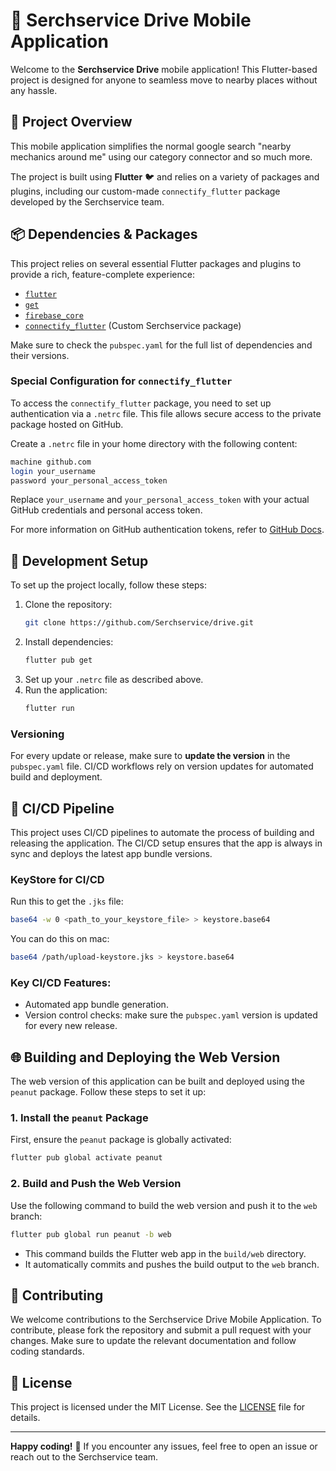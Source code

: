 # 📱 Serchservice Drive Mobile Application

Welcome to the **Serchservice Drive** mobile application! This Flutter-based project is designed for anyone to seamless move to nearby places without any hassle.

## 🚀 Project Overview

This mobile application simplifies the normal google search "nearby mechanics around me" using our category connector and so much more.

The project is built using **Flutter** 🐦 and relies on a variety of packages and plugins, including our custom-made `connectify_flutter` package developed by the Serchservice team.

## 📦 Dependencies & Packages

This project relies on several essential Flutter packages and plugins to provide a rich, feature-complete experience:

- [`flutter`](https://flutter.dev/)
- [`get`](https://pub.dev/packages/get)
- [`firebase_core`](https://pub.dev/packages/firebase_core)
- [`connectify_flutter`](https://github.com/Serchservice/connectify_flutter) (Custom Serchservice package)

Make sure to check the `pubspec.yaml` for the full list of dependencies and their versions.

### Special Configuration for `connectify_flutter`

To access the `connectify_flutter` package, you need to set up authentication via a `.netrc` file. This file allows secure access to the private package hosted on GitHub.

Create a `.netrc` file in your home directory with the following content:

```bash
machine github.com
login your_username
password your_personal_access_token
```

Replace `your_username` and `your_personal_access_token` with your actual GitHub credentials and personal access token.

For more information on GitHub authentication tokens, refer to [GitHub Docs](https://docs.github.com/en/rest).

## 🚧 Development Setup

To set up the project locally, follow these steps:

1. Clone the repository:
   ```bash
   git clone https://github.com/Serchservice/drive.git
   ```
2. Install dependencies:
   ```bash
   flutter pub get
   ```
3. Set up your `.netrc` file as described above.
4. Run the application:
   ```bash
   flutter run
   ```

### Versioning

For every update or release, make sure to **update the version** in the `pubspec.yaml` file. CI/CD workflows rely on version updates for automated build and deployment.

## 🔧 CI/CD Pipeline

This project uses CI/CD pipelines to automate the process of building and releasing the application. The CI/CD setup ensures that the app is always in sync and deploys the latest app bundle versions.

### KeyStore for CI/CD

Run this to get the `.jks` file:

```bash
base64 -w 0 <path_to_your_keystore_file> > keystore.base64
```

You can do this on mac:

```bash
base64 /path/upload-keystore.jks > keystore.base64
```

### Key CI/CD Features:
- Automated app bundle generation.
- Version control checks: make sure the `pubspec.yaml` version is updated for every new release.

## 🌐 Building and Deploying the Web Version

The web version of this application can be built and deployed using the `peanut` package. Follow these steps to set it up:

### 1. Install the `peanut` Package
First, ensure the `peanut` package is globally activated:
```bash
flutter pub global activate peanut
```

### 2. Build and Push the Web Version
Use the following command to build the web version and push it to the `web` branch:
```bash
flutter pub global run peanut -b web
```

- This command builds the Flutter web app in the `build/web` directory.
- It automatically commits and pushes the build output to the `web` branch.

## 🤝 Contributing

We welcome contributions to the Serchservice Drive Mobile Application. To contribute, please fork the repository and submit a pull request with your changes. Make sure to update the relevant documentation and follow coding standards.

## 📄 License

This project is licensed under the MIT License. See the [LICENSE](LICENSE) file for details.

---

**Happy coding!** 🎉 If you encounter any issues, feel free to open an issue or reach out to the Serchservice team.